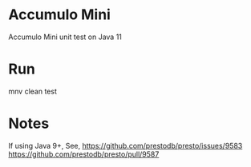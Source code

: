 # Accumulo Mini

Accumulo Mini unit test on Java 11

# Run
mnv clean test


# Notes
If using Java 9+,
See,
https://github.com/prestodb/presto/issues/9583
https://github.com/prestodb/presto/pull/9587
